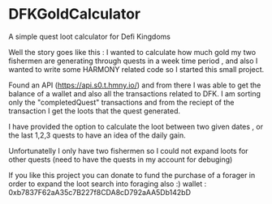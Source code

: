 # DFKGoldCalculator
A simple quest loot calculator for Defi Kingdoms

Well the story goes like this : I wanted to calculate how much gold my two fishermen are generating through quests in a week time period , 
and also I wanted to write some HARMONY related code so I started this small project.

Found an API (https://api.s0.t.hmny.io/) and from there I was able to get the balance of a wallet and also all the transactions related to DFK.
I am sorting only the "completedQuest" transactions and from the reciept of the transaction I get the loots that the quest generated.

I have provided the option to calculate the loot between two given dates , or the last 1,2,3 quests to have an idea of the daily gain.

Unfortunatelly I only have two fishermen so I could not expand loots for other quests (need to have the quests in my account for debuging)

If you like this project you can donate to fund the purchase of a forager in order to expand the loot search into foraging also :)
wallet : 0xb7837F62aA35c7B227f8CDA8cD792aAA5Db142bD

